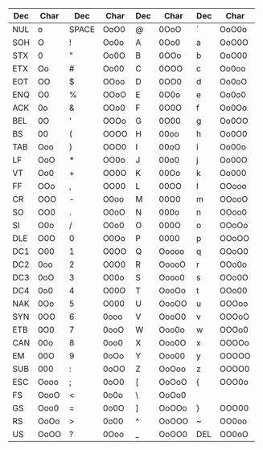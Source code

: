 | Dec | Char | Dec | Char | Dec | Char | Dec | Char |
|-------|---------|-------|---------|-------|---------|-------|---------|
| NUL   | o       | SPACE | OoO0    | @     | 0OoO    | `     | OoO0o   |
| SOH   | O       | !     | Oo0o    | A     | 0Oo0    | a     | OoO0O   |
| STX   | 0       | "     | Oo0O    | B     | 0OOo    | b     | OoO00   |
| ETX   | Oo      | #     | Oo00    | C     | 0OOO    | c     | Oo0oo   |
| EOT   | OO      | $     | OOoo    | D     | 0OO0    | d     | Oo0oO   |
| ENQ   | O0      | %     | OOoO    | E     | 0O0o    | e     | Oo0o0   |
| ACK   | 0o      | &     | OOo0    | F     | 0O0O    | f     | Oo0Oo   |
| BEL   | 0O      | '     | OOOo    | G     | 0O00    | g     | Oo0OO   |
| BS    | 00      | (     | OOOO    | H     | 00oo    | h     | Oo0O0   |
| TAB   | Ooo     | )     | OOO0    | I     | 00oO    | i     | Oo00o   |
| LF    | OoO     | *     | OO0o    | J     | 00o0    | j     | Oo00O   |
| VT    | Oo0     | +     | OO0O    | K     | 00Oo    | k     | Oo000   |
| FF    | OOo     | ,     | OO00    | L     | 00OO    | l     | OOooo   |
| CR    | OOO     | -     | O0oo    | M     | 00O0    | m     | OOooO   |
| SO    | OO0     | .     | O0oO    | N     | 000o    | n     | OOoo0   |
| SI    | O0o     | /     | O0o0    | O     | 000O    | o     | OOoOo   |
| DLE   | O0O     | 0     | O0Oo    | P     | 0000    | p     | OOoOO   |
| DC1   | O00     | 1     | O0OO    | Q     | Ooooo   | q     | OOoO0   |
| DC2   | 0oo     | 2     | O0O0    | R     | OoooO   | r     | OOo0o   |
| DC3   | 0oO     | 3     | O00o    | S     | Oooo0   | s     | OOo0O   |
| DC4   | 0o0     | 4     | O00O    | T     | OooOo   | t     | OOo00   |
| NAK   | 0Oo     | 5     | O000    | U     | OooOO   | u     | OOOoo   |
| SYN   | 0OO     | 6     | 0ooo    | V     | OooO0   | v     | OOOoO   |
| ETB   | 0O0     | 7     | 0ooO    | W     | Ooo0o   | w     | OOOo0   |
| CAN   | 00o     | 8     | 0oo0    | X     | Ooo0O   | x     | OOOOo   |
| EM    | 00O     | 9     | 0oOo    | Y     | Ooo00   | y     | OOOOO   |
| SUB   | 000     | :     | 0oOO    | Z     | OoOoo   | z     | OOOO0   |
| ESC   | Oooo    | ;     | 0oO0    | [     | OoOoO   | {     | OOO0o   |
| FS    | OooO    | <     | 0o0o    | \     | OoOo0   | |     | OOO0O   |
| GS    | Ooo0    | =     | 0o0O    | ]     | OoOOo   | }     | OOO00   |
| RS    | OoOo    | >     | 0o00    | ^     | OoOOO   | ~     | OO0oo   |
| US    | OoOO    | ?     | 0Ooo    | _     | OoOO0   | DEL   | OO0oO   |

